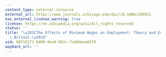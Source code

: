 ```yaml
---
content_type: external-resource
external_url: https://www.journals.uchicago.edu/doi/10.1086/209911
has_external_license_warning: true
license: https://en.wikipedia.org/wiki/All_rights_reserved
status: ''
title: "\u201CThe Effects of Minimum Wages on Employment: Theory and Evidence from\
  \ Britain.\u201D"
uid: 08f15171-6409-4ea0-9b3c-7cdddeee02f9
wayback_url: ''
---
```

